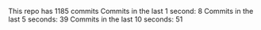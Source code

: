 This repo has 1185 commits
Commits in the last 1 second: 8
Commits in the last 5 seconds: 39
Commits in the last 10 seconds: 51
